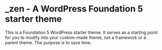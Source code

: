 _zen - A WordPress Foundation 5 starter theme
===

This is a Foundation 5 WordPress starter theme. It serves as a starting point for you to modify into your custom-made theme, not a framework or a parent theme. The purpose is to save time.

